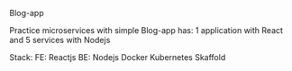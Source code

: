 Blog-app

Practice microservices with simple Blog-app has: 1 application with React and 5 services with Nodejs

Stack:
 FE:
  Reactjs
 BE:
  Nodejs
  Docker
  Kubernetes
  Skaffold
 
